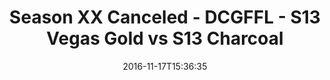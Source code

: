 ---
title: Season XX Canceled - DCGFFL - S13 Vegas Gold vs S13 Charcoal
teams-score:
- team: _teams/s13-vegas.md
  score: 28
- team: _teams/s13-charcoal.md
  score: 20
mvp: M. Patrie (Vegas), A. Robbins (Charcoal)
game-ball: J. Bain (Vegas), M. Weir (Charcoal)
season: 13
week: 8
date: '2016-11-17T15:36:35'
pageid: season-13-playoffs-november-13-2016-4829-vs-4813
---